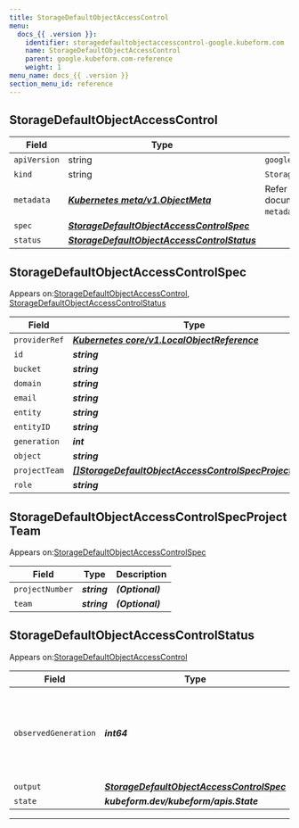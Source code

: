 ```yaml
---
title: StorageDefaultObjectAccessControl
menu:
  docs_{{ .version }}:
    identifier: storagedefaultobjectaccesscontrol-google.kubeform.com
    name: StorageDefaultObjectAccessControl
    parent: google.kubeform.com-reference
    weight: 1
menu_name: docs_{{ .version }}
section_menu_id: reference
---
```


## StorageDefaultObjectAccessControl
| Field | Type | Description |
| ------ | ----- | ----------- |
| `apiVersion` | string | `google.kubeform.com/v1alpha1` |
|    `kind` | string | `StorageDefaultObjectAccessControl` |
| `metadata` | ***[Kubernetes meta/v1.ObjectMeta](https://kubernetes.io/docs/reference/generated/kubernetes-api/v1.13/#objectmeta-v1-meta)***|Refer to the Kubernetes API documentation for the fields of the `metadata` field.|
| `spec` | ***[StorageDefaultObjectAccessControlSpec](#storagedefaultobjectaccesscontrolspec)***||
| `status` | ***[StorageDefaultObjectAccessControlStatus](#storagedefaultobjectaccesscontrolstatus)***||
## StorageDefaultObjectAccessControlSpec

Appears on:[StorageDefaultObjectAccessControl](#storagedefaultobjectaccesscontrol), [StorageDefaultObjectAccessControlStatus](#storagedefaultobjectaccesscontrolstatus)

| Field | Type | Description |
| ------ | ----- | ----------- |
| `providerRef` | ***[Kubernetes core/v1.LocalObjectReference](https://kubernetes.io/docs/reference/generated/kubernetes-api/v1.13/#localobjectreference-v1-core)***||
| `id` | ***string***||
| `bucket` | ***string***||
| `domain` | ***string***| ***(Optional)*** |
| `email` | ***string***| ***(Optional)*** |
| `entity` | ***string***||
| `entityID` | ***string***| ***(Optional)*** |
| `generation` | ***int***| ***(Optional)*** |
| `object` | ***string***| ***(Optional)*** |
| `projectTeam` | ***[[]StorageDefaultObjectAccessControlSpecProjectTeam](#storagedefaultobjectaccesscontrolspecprojectteam)***| ***(Optional)*** |
| `role` | ***string***||
## StorageDefaultObjectAccessControlSpecProjectTeam

Appears on:[StorageDefaultObjectAccessControlSpec](#storagedefaultobjectaccesscontrolspec)

| Field | Type | Description |
| ------ | ----- | ----------- |
| `projectNumber` | ***string***| ***(Optional)*** |
| `team` | ***string***| ***(Optional)*** |
## StorageDefaultObjectAccessControlStatus

Appears on:[StorageDefaultObjectAccessControl](#storagedefaultobjectaccesscontrol)

| Field | Type | Description |
| ------ | ----- | ----------- |
| `observedGeneration` | ***int64***| ***(Optional)*** Resource generation, which is updated on mutation by the API Server.|
| `output` | ***[StorageDefaultObjectAccessControlSpec](#storagedefaultobjectaccesscontrolspec)***| ***(Optional)*** |
| `state` | ***kubeform.dev/kubeform/apis.State***| ***(Optional)*** |
---

